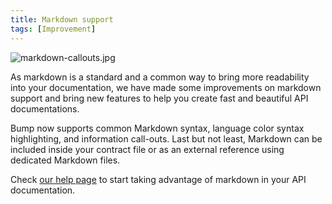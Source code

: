 ```yaml
---
title: Markdown support
tags: [Improvement]
---
```


![markdown-callouts.jpg](/images/changelog/markdown-callouts.jpg)

As markdown is a standard and a common way to bring more readability into your documentation, we have made some improvements on markdown support and bring new features to help you create fast and beautiful API documentations.

Bump now supports common Markdown syntax, language color syntax highlighting, and information call-outs. Last but not least, Markdown can be included inside your contract file or as an external reference using dedicated Markdown files.

Check [our help page](/help/enhance-documentation-content/markdown-support/) to start taking advantage of markdown in your API documentation.
